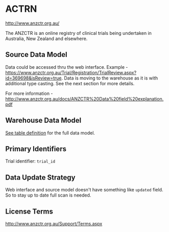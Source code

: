# ACTRN

http://www.anzctr.org.au/

The ANZCTR is an online registry of clinical trials being
undertaken in Australia, New Zealand and elsewhere.

## Source Data Model

Data could be accessed thru the web interface.
Example - https://www.anzctr.org.au/Trial/Registration/TrialReview.aspx?id=369698&isReview=true.
Data is moving to the warehouse as it is with additional type casting.
See the next section for more details.

For more information - http://www.anzctr.org.au/docs/ANZCTR%20Data%20field%20explanation.pdf

## Warehouse Data Model

[See table definition](https://github.com/opentrials/collectors/blob/master/collectors/actrn/record.py)
for the full data model.

## Primary Identifiers

Trial identifier: `trial_id`

## Data Update Strategy

Web interface and source model doesn't have something like
`updated` field. So to stay up to date full scan is needed.

## License Terms

http://www.anzctr.org.au/Support/Terms.aspx
